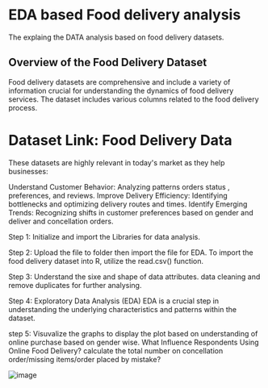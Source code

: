 # EDA based Food delivery analysis

The explaing the DATA analysis based on food delivery datasets.

## Overview of the Food Delivery Dataset
Food delivery datasets are comprehensive and include a variety of information crucial for understanding the dynamics of food delivery services. The dataset includes various columns related to the food delivery process.

# Dataset Link: Food Delivery Data
These datasets are highly relevant in today's market as they help businesses:

Understand Customer Behavior: Analyzing patterns orders status , preferences, and reviews.
Improve Delivery Efficiency: Identifying bottlenecks and optimizing delivery routes and times.
Identify Emerging Trends: Recognizing shifts in customer preferences based on gender and deliver and concellation orders.


Step 1: Initialize and import the Libraries for data analysis.

Step 2: Upload the file to folder then import the file for EDA.
To import the food delivery dataset into R, utilize the read.csv() function.

Step 3: Understand the sixe and shape of data attributes. data cleaning and remove duplicates for further analysing.

Step 4: Exploratory Data Analysis (EDA)
EDA is a crucial step in understanding the underlying characteristics and patterns within the dataset.

step 5: Visuvalize the graphs to display the plot based on understanding of online purchase based on gender wise.
What Influence Respondents Using Online Food Delivery?
calculate the total number on concellation order/missing items/order placed by mistake?

![image](https://github.com/user-attachments/assets/bc4391e7-978a-4a2b-971d-256595cdb8d0)

